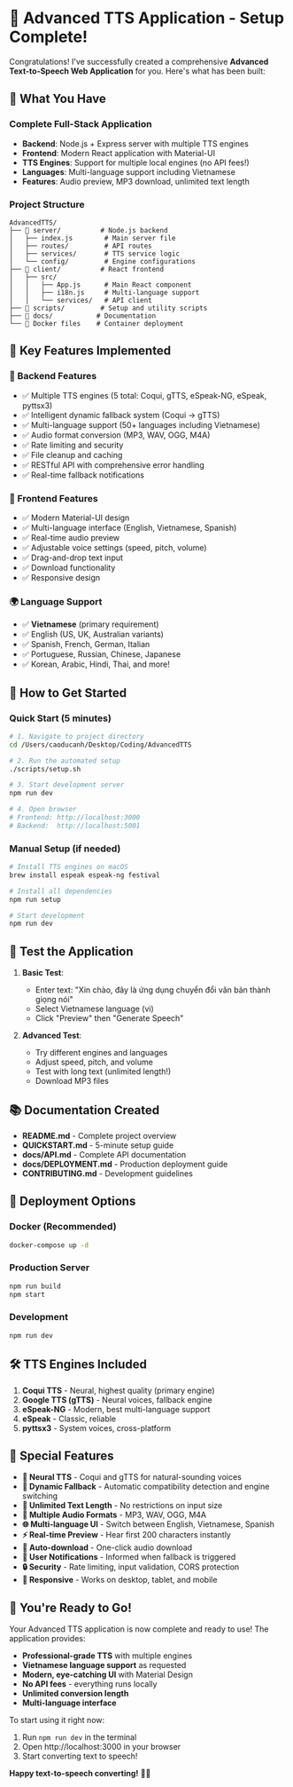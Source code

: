 # 🎉 Advanced TTS Application - Setup Complete!

Congratulations! I've successfully created a comprehensive **Advanced Text-to-Speech Web Application** for you. Here's what has been built:

## 🚀 What You Have

### **Complete Full-Stack Application**
- **Backend**: Node.js + Express server with multiple TTS engines
- **Frontend**: Modern React application with Material-UI
- **TTS Engines**: Support for multiple local engines (no API fees!)
- **Languages**: Multi-language support including Vietnamese
- **Features**: Audio preview, MP3 download, unlimited text length

### **Project Structure**
```
AdvancedTTS/
├── 📂 server/          # Node.js backend
│   ├── index.js        # Main server file
│   ├── routes/         # API routes
│   ├── services/       # TTS service logic
│   └── config/         # Engine configurations
├── 📂 client/          # React frontend
│   ├── src/
│   │   ├── App.js      # Main React component
│   │   ├── i18n.js     # Multi-language support
│   │   └── services/   # API client
├── 📂 scripts/         # Setup and utility scripts
├── 📂 docs/           # Documentation
└── 🐳 Docker files    # Container deployment
```

## 🎯 Key Features Implemented

### **🔧 Backend Features**
- ✅ Multiple TTS engines (5 total: Coqui, gTTS, eSpeak-NG, eSpeak, pyttsx3)
- ✅ Intelligent dynamic fallback system (Coqui → gTTS)
- ✅ Multi-language support (50+ languages including Vietnamese)
- ✅ Audio format conversion (MP3, WAV, OGG, M4A)
- ✅ Rate limiting and security
- ✅ File cleanup and caching
- ✅ RESTful API with comprehensive error handling
- ✅ Real-time fallback notifications

### **🎨 Frontend Features**
- ✅ Modern Material-UI design
- ✅ Multi-language interface (English, Vietnamese, Spanish)
- ✅ Real-time audio preview
- ✅ Adjustable voice settings (speed, pitch, volume)
- ✅ Drag-and-drop text input
- ✅ Download functionality
- ✅ Responsive design

### **🌍 Language Support**
- ✅ **Vietnamese** (primary requirement)
- ✅ English (US, UK, Australian variants)
- ✅ Spanish, French, German, Italian
- ✅ Portuguese, Russian, Chinese, Japanese
- ✅ Korean, Arabic, Hindi, Thai, and more!

## 🚀 How to Get Started

### **Quick Start (5 minutes)**
```bash
# 1. Navigate to project directory
cd /Users/caoducanh/Desktop/Coding/AdvancedTTS

# 2. Run the automated setup
./scripts/setup.sh

# 3. Start development server
npm run dev

# 4. Open browser
# Frontend: http://localhost:3000
# Backend:  http://localhost:5001
```

### **Manual Setup (if needed)**
```bash
# Install TTS engines on macOS
brew install espeak espeak-ng festival

# Install all dependencies
npm run setup

# Start development
npm run dev
```

## 🧪 Test the Application

1. **Basic Test**:
   - Enter text: "Xin chào, đây là ứng dụng chuyển đổi văn bản thành giọng nói"
   - Select Vietnamese language (vi)
   - Click "Preview" then "Generate Speech"

2. **Advanced Test**:
   - Try different engines and languages
   - Adjust speed, pitch, and volume
   - Test with long text (unlimited length!)
   - Download MP3 files

## 📚 Documentation Created

- **README.md** - Complete project overview
- **QUICKSTART.md** - 5-minute setup guide
- **docs/API.md** - Complete API documentation
- **docs/DEPLOYMENT.md** - Production deployment guide
- **CONTRIBUTING.md** - Development guidelines

## 🐳 Deployment Options

### **Docker (Recommended)**
```bash
docker-compose up -d
```

### **Production Server**
```bash
npm run build
npm start
```

### **Development**
```bash
npm run dev
```

## 🛠️ TTS Engines Included

1. **Coqui TTS** - Neural, highest quality (primary engine)
2. **Google TTS (gTTS)** - Neural voices, fallback engine
3. **eSpeak-NG** - Modern, best multi-language support
4. **eSpeak** - Classic, reliable
5. **pyttsx3** - System voices, cross-platform

## 🌟 Special Features

- **🧠 Neural TTS** - Coqui and gTTS for natural-sounding voices
- **🔄 Dynamic Fallback** - Automatic compatibility detection and engine switching  
- **🔄 Unlimited Text Length** - No restrictions on input size
- **🎵 Multiple Audio Formats** - MP3, WAV, OGG, M4A
- **🌐 Multi-language UI** - Switch between English, Vietnamese, Spanish
- **⚡ Real-time Preview** - Hear first 200 characters instantly
- **💾 Auto-download** - One-click audio download
- **🔔 User Notifications** - Informed when fallback is triggered
- **🔒 Security** - Rate limiting, input validation, CORS protection
- **📱 Responsive** - Works on desktop, tablet, and mobile

## 🎉 You're Ready to Go!

Your Advanced TTS application is now complete and ready to use! The application provides:

- **Professional-grade TTS** with multiple engines
- **Vietnamese language support** as requested
- **Modern, eye-catching UI** with Material Design
- **No API fees** - everything runs locally
- **Unlimited conversion length**
- **Multi-language interface**

To start using it right now:
1. Run `npm run dev` in the terminal
2. Open http://localhost:3000 in your browser
3. Start converting text to speech!

**Happy text-to-speech converting!** 🎤✨
